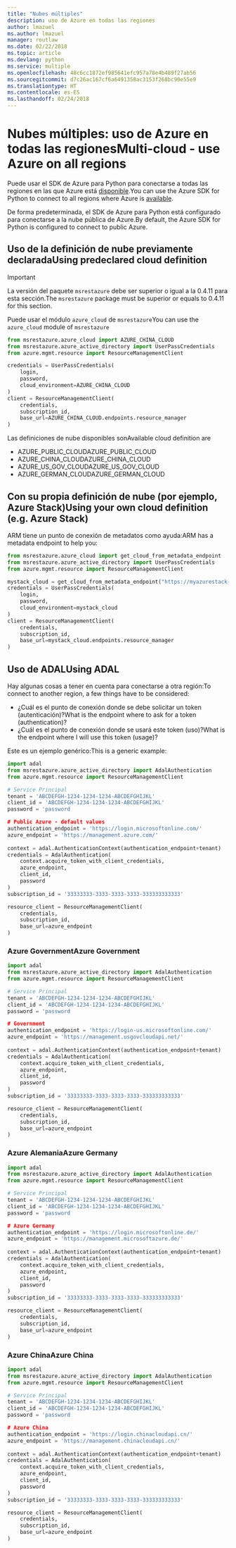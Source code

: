 ```yaml
---
title: "Nubes múltiples"
description: uso de Azure en todas las regiones
author: lmazuel
ms.author: lmazuel
manager: routlaw
ms.date: 02/22/2018
ms.topic: article
ms.devlang: python
ms.service: multiple
ms.openlocfilehash: 48c6cc1872ef985641efc957a78e4b489f27ab56
ms.sourcegitcommit: d7c26ac167cf6a6491358ac3153f268bc90e55e9
ms.translationtype: HT
ms.contentlocale: es-ES
ms.lasthandoff: 02/24/2018
---
```

# <a name="multi-cloud---use-azure-on-all-regions"></a><span data-ttu-id="9e69c-103">Nubes múltiples: uso de Azure en todas las regiones</span><span class="sxs-lookup"><span data-stu-id="9e69c-103">Multi-cloud - use Azure on all regions</span></span>

<span data-ttu-id="9e69c-104">Puede usar el SDK de Azure para Python para conectarse a todas las regiones en las que Azure está [disponible](https://azure.microsoft.com/regions/services).</span><span class="sxs-lookup"><span data-stu-id="9e69c-104">You can use the Azure SDK for Python to connect to all regions where Azure is [available](https://azure.microsoft.com/regions/services).</span></span>

<span data-ttu-id="9e69c-105">De forma predeterminada, el SDK de Azure para Python está configurado para conectarse a la nube pública de Azure.</span><span class="sxs-lookup"><span data-stu-id="9e69c-105">By default, the Azure SDK for Python is configured to connect to public Azure.</span></span>

## <a name="using-predeclared-cloud-definition"></a><span data-ttu-id="9e69c-106">Uso de la definición de nube previamente declarada</span><span class="sxs-lookup"><span data-stu-id="9e69c-106">Using predeclared cloud definition</span></span>

> [!IMPORTANT]
> <span data-ttu-id="9e69c-107">La versión del paquete `msrestazure` debe ser superior o igual a la 0.4.11 para esta sección.</span><span class="sxs-lookup"><span data-stu-id="9e69c-107">The `msrestazure` package must be superior or equals to 0.4.11 for this section.</span></span>

<span data-ttu-id="9e69c-108">Puede usar el módulo `azure_cloud` de `msrestazure`</span><span class="sxs-lookup"><span data-stu-id="9e69c-108">You can use the `azure_cloud` module of `msrestazure`</span></span>

```python
from msrestazure.azure_cloud import AZURE_CHINA_CLOUD
from msrestazure.azure_active_directory import UserPassCredentials
from azure.mgmt.resource import ResourceManagementClient

credentials = UserPassCredentials(
    login,
    password,
    cloud_environment=AZURE_CHINA_CLOUD
)
client = ResourceManagementClient(
    credentials,
    subscription_id,
    base_url=AZURE_CHINA_CLOUD.endpoints.resource_manager
)
``` 
  
<span data-ttu-id="9e69c-109">Las definiciones de nube disponibles son</span><span class="sxs-lookup"><span data-stu-id="9e69c-109">Available cloud definition are</span></span>
  - <span data-ttu-id="9e69c-110">AZURE_PUBLIC_CLOUD</span><span class="sxs-lookup"><span data-stu-id="9e69c-110">AZURE_PUBLIC_CLOUD</span></span>
  - <span data-ttu-id="9e69c-111">AZURE_CHINA_CLOUD</span><span class="sxs-lookup"><span data-stu-id="9e69c-111">AZURE_CHINA_CLOUD</span></span>
  - <span data-ttu-id="9e69c-112">AZURE_US_GOV_CLOUD</span><span class="sxs-lookup"><span data-stu-id="9e69c-112">AZURE_US_GOV_CLOUD</span></span>
  - <span data-ttu-id="9e69c-113">AZURE_GERMAN_CLOUD</span><span class="sxs-lookup"><span data-stu-id="9e69c-113">AZURE_GERMAN_CLOUD</span></span>

## <a name="using-your-own-cloud-definition-eg-azure-stack"></a><span data-ttu-id="9e69c-114">Con su propia definición de nube (por ejemplo, Azure Stack)</span><span class="sxs-lookup"><span data-stu-id="9e69c-114">Using your own cloud definition (e.g. Azure Stack)</span></span>
<span data-ttu-id="9e69c-115">ARM tiene un punto de conexión de metadatos como ayuda:</span><span class="sxs-lookup"><span data-stu-id="9e69c-115">ARM has a metadata endpoint to help you:</span></span>

```python
from msrestazure.azure_cloud import get_cloud_from_metadata_endpoint
from msrestazure.azure_active_directory import UserPassCredentials
from azure.mgmt.resource import ResourceManagementClient

mystack_cloud = get_cloud_from_metadata_endpoint("https://myazurestack-arm-endpoint.com")
credentials = UserPassCredentials(
    login,
    password,
    cloud_environment=mystack_cloud
)
client = ResourceManagementClient(
    credentials,
    subscription_id,
    base_url=mystack_cloud.endpoints.resource_manager
)
```
## <a name="using-adal"></a><span data-ttu-id="9e69c-116">Uso de ADAL</span><span class="sxs-lookup"><span data-stu-id="9e69c-116">Using ADAL</span></span>

<span data-ttu-id="9e69c-117">Hay algunas cosas a tener en cuenta para conectarse a otra región:</span><span class="sxs-lookup"><span data-stu-id="9e69c-117">To connect to another region, a few things have to be considered:</span></span>

- <span data-ttu-id="9e69c-118">¿Cuál es el punto de conexión donde se debe solicitar un token (autenticación)?</span><span class="sxs-lookup"><span data-stu-id="9e69c-118">What is the endpoint where to ask for a token (authentication)?</span></span>
- <span data-ttu-id="9e69c-119">¿Cuál es el punto de conexión donde se usará este token (uso)?</span><span class="sxs-lookup"><span data-stu-id="9e69c-119">What is the endpoint where I will use this token (usage)?</span></span>

<span data-ttu-id="9e69c-120">Este es un ejemplo genérico:</span><span class="sxs-lookup"><span data-stu-id="9e69c-120">This is a generic example:</span></span>

```python
import adal
from msrestazure.azure_active_directory import AdalAuthentication
from azure.mgmt.resource import ResourceManagementClient

# Service Principal
tenant = 'ABCDEFGH-1234-1234-1234-ABCDEFGHIJKL'
client_id = 'ABCDEFGH-1234-1234-1234-ABCDEFGHIJKL'
password = 'password

# Public Azure - default values
authentication_endpoint = 'https://login.microsoftonline.com/'
azure_endpoint = 'https://management.azure.com/'
    
context = adal.AuthenticationContext(authentication_endpoint+tenant)
credentials = AdalAuthentication(
    context.acquire_token_with_client_credentials,
    azure_endpoint,
    client_id,
    password
)
subscription_id = '33333333-3333-3333-3333-333333333333'

resource_client = ResourceManagementClient(
    credentials,
    subscription_id,
    base_url=azure_endpoint
)
```

### <a name="azure-government"></a><span data-ttu-id="9e69c-121">Azure Government</span><span class="sxs-lookup"><span data-stu-id="9e69c-121">Azure Government</span></span>
```python
import adal
from msrestazure.azure_active_directory import AdalAuthentication
from azure.mgmt.resource import ResourceManagementClient

# Service Principal
tenant = 'ABCDEFGH-1234-1234-1234-ABCDEFGHIJKL'
client_id = 'ABCDEFGH-1234-1234-1234-ABCDEFGHIJKL'
password = 'password

# Government
authentication_endpoint = 'https://login-us.microsoftonline.com/'
azure_endpoint = 'https://management.usgovcloudapi.net/'
    
context = adal.AuthenticationContext(authentication_endpoint+tenant)
credentials = AdalAuthentication(
    context.acquire_token_with_client_credentials,
    azure_endpoint,
    client_id,
    password
)
subscription_id = '33333333-3333-3333-3333-333333333333'

resource_client = ResourceManagementClient(
    credentials,
    subscription_id,
    base_url=azure_endpoint
)
```

### <a name="azure-germany"></a><span data-ttu-id="9e69c-122">Azure Alemania</span><span class="sxs-lookup"><span data-stu-id="9e69c-122">Azure Germany</span></span>
```python
import adal
from msrestazure.azure_active_directory import AdalAuthentication
from azure.mgmt.resource import ResourceManagementClient

# Service Principal
tenant = 'ABCDEFGH-1234-1234-1234-ABCDEFGHIJKL'
client_id = 'ABCDEFGH-1234-1234-1234-ABCDEFGHIJKL'
password = 'password

# Azure Germany
authentication_endpoint = 'https://login.microsoftonline.de/'
azure_endpoint = 'https://management.microsoftazure.de/'
    
context = adal.AuthenticationContext(authentication_endpoint+tenant)
credentials = AdalAuthentication(
    context.acquire_token_with_client_credentials,
    azure_endpoint,
    client_id,
    password
)
subscription_id = '33333333-3333-3333-3333-333333333333'

resource_client = ResourceManagementClient(
    credentials,
    subscription_id,
    base_url=azure_endpoint
)
```

### <a name="azure-china"></a><span data-ttu-id="9e69c-123">Azure China</span><span class="sxs-lookup"><span data-stu-id="9e69c-123">Azure China</span></span>
```python
import adal
from msrestazure.azure_active_directory import AdalAuthentication
from azure.mgmt.resource import ResourceManagementClient

# Service Principal
tenant = 'ABCDEFGH-1234-1234-1234-ABCDEFGHIJKL'
client_id = 'ABCDEFGH-1234-1234-1234-ABCDEFGHIJKL'
password = 'password

# Azure China
authentication_endpoint = 'https://login.chinacloudapi.cn/'
azure_endpoint = 'https://management.chinacloudapi.cn/'
    
context = adal.AuthenticationContext(authentication_endpoint+tenant)
credentials = AdalAuthentication(
    context.acquire_token_with_client_credentials,
    azure_endpoint,
    client_id,
    password
)
subscription_id = '33333333-3333-3333-3333-333333333333'

resource_client = ResourceManagementClient(
    credentials,
    subscription_id,
    base_url=azure_endpoint
)
```